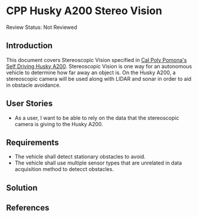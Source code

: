 # CPP Husky A200 Stereo Vision
Review Status: Not Reviewed
## Introduction
This document covers Stereoscopic Vision specified in [Cal Poly Pomona's Self Driving Husky A200](https://github.com/cpp-self-driving-husky/cpp-husky-a200-design-doc). Stereoscopic Vision is one way for an autonomous vehicle to determine how far away an object is. On the Husky A200, a stereoscopic camera will be used along with LIDAR and sonar in order to aid in obstacle avoidance.
## User Stories
* As a user, I want to be able to rely on the data that the stereoscopic camera is giving to the Husky A200.
## Requirements
* The vehicle shall detect stationary obstacles to avoid.
* The vehicle shall use multiple sensor types that are unrelated in data acquisition method to detecct obstacles.
## Solution
## References
